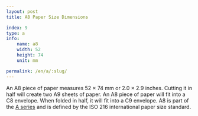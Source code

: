 ```yaml
---
layout: post
title: A8 Paper Size Dimensions

index: 9
type: a
info:
    name: a8
    width: 52
    height: 74
    unit: mm

permalink: /en/a/:slug/
---
```


An A8 piece of paper measures 52 × 74 mm or 2.0 × 2.9 inches. Cutting it in half will create two A9 sheets of paper. An A8 piece of paper will fit into a C8 envelope. When folded in half, it will fit into a C9 envelope. A8 is part of the [A series](/en/a) and is defined by the ISO 216 international paper size standard.
